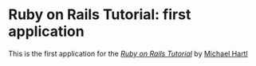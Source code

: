 # Ruby on Rails Tutorial: first application

This is the first application for the [*Ruby on Rails Tutorial*](http://railstutorial.org) by [Michael Hartl](http://michaelhartl.com)
